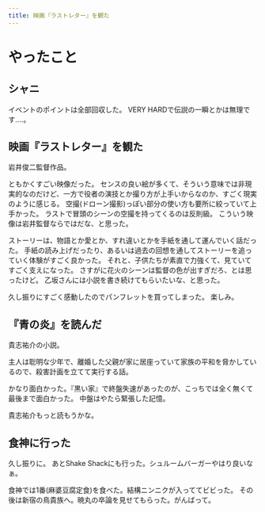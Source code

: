 ```yaml
---
title: 映画『ラストレター』を観た
---
```


# やったこと

## シャニ

イベントのポイントは全部回収した。
VERY HARDで伝説の一瞬とかは無理です‥‥。

## 映画『ラストレター』を観た

岩井俊二監督作品。

ともかくすごい映像だった。
センスの良い絵が多くて、そういう意味では非現実的なのだけど、一方で役者の演技とか撮り方が上手いからなのか、すごく現実のように感じる。
空撮(ドローン撮影)っぽい部分の使い方も要所に絞っていて上手かった。
ラストで冒頭のシーンの空撮を持ってくるのは反則級。
こういう映像は岩井監督ならではだな、と思った。

ストーリーは、物語とか愛とか、すれ違いとかを手紙を通して運んでいく話だった。
手紙の読み上げだったり、あるいは過去の回想を通してストーリーを追っていく体験がすごく良かった。
それと、子供たちが素直で力強くて、見ていてすごく支えになった。
さすがに花火のシーンは監督の色が出すぎだろ、とは思ったけど。
乙坂さんには小説を書き続けてもらいたいな、と思った。

久し振りにすごく感動したのでパンフレットを買ってしまった。
楽しみ。

## 『青の炎』を読んだ

貴志祐介の小説。

主人は聡明な少年で、離婚した父親が家に居座っていて家族の平和を脅かしているので、殺害計画を立てて実行する話。

かなり面白かった。『黒い家』で終盤失速があったのが、こっちでは全く無くて最後まで面白かった。
中盤はやたら緊張した記憶。

貴志祐介もっと読もうかな。

## 食神に行った

久し振りに。
あとShake Shackにも行った。シュルームバーガーやはり良いなぁ。

食神では1番(麻婆豆腐定食)を食べた。結構ニンニクが入っててビビった。
その後は新宿の鳥貴族へ。暁丸の卒論を見せてもらった。がんばって。
